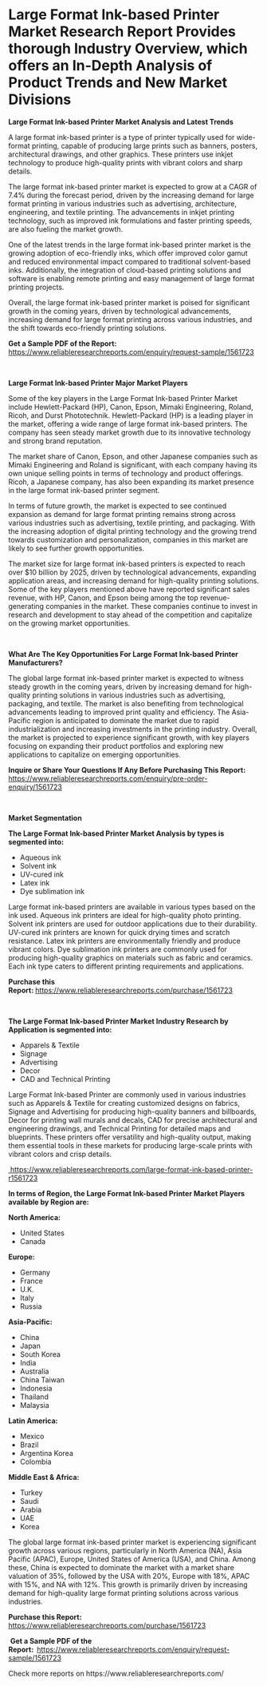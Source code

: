 <p><h1>Large Format Ink-based Printer Market Research Report Provides thorough Industry Overview, which offers an In-Depth Analysis of Product Trends and New Market Divisions</h1></p><p><strong>Large Format Ink-based Printer Market Analysis and Latest Trends</strong></p>
<p><p>A large format ink-based printer is a type of printer typically used for wide-format printing, capable of producing large prints such as banners, posters, architectural drawings, and other graphics. These printers use inkjet technology to produce high-quality prints with vibrant colors and sharp details.</p><p>The large format ink-based printer market is expected to grow at a CAGR of 7.4% during the forecast period, driven by the increasing demand for large format printing in various industries such as advertising, architecture, engineering, and textile printing. The advancements in inkjet printing technology, such as improved ink formulations and faster printing speeds, are also fueling the market growth.</p><p>One of the latest trends in the large format ink-based printer market is the growing adoption of eco-friendly inks, which offer improved color gamut and reduced environmental impact compared to traditional solvent-based inks. Additionally, the integration of cloud-based printing solutions and software is enabling remote printing and easy management of large format printing projects.</p><p>Overall, the large format ink-based printer market is poised for significant growth in the coming years, driven by technological advancements, increasing demand for large format printing across various industries, and the shift towards eco-friendly printing solutions.</p></p>
<p><strong>Get a Sample PDF of the Report:&nbsp;</strong> <a href="https://www.reliableresearchreports.com/enquiry/request-sample/1561723">https://www.reliableresearchreports.com/enquiry/request-sample/1561723</a></p>
<p>&nbsp;</p>
<p><strong>Large Format Ink-based Printer Major Market Players</strong></p>
<p><p>Some of the key players in the Large Format Ink-based Printer Market include Hewlett-Packard (HP), Canon, Epson, Mimaki Engineering, Roland, Ricoh, and Durst Phototechnik. Hewlett-Packard (HP) is a leading player in the market, offering a wide range of large format ink-based printers. The company has seen steady market growth due to its innovative technology and strong brand reputation.</p><p>The market share of Canon, Epson, and other Japanese companies such as Mimaki Engineering and Roland is significant, with each company having its own unique selling points in terms of technology and product offerings. Ricoh, a Japanese company, has also been expanding its market presence in the large format ink-based printer segment.</p><p>In terms of future growth, the market is expected to see continued expansion as demand for large format printing remains strong across various industries such as advertising, textile printing, and packaging. With the increasing adoption of digital printing technology and the growing trend towards customization and personalization, companies in this market are likely to see further growth opportunities.</p><p>The market size for large format ink-based printers is expected to reach over $10 billion by 2025, driven by technological advancements, expanding application areas, and increasing demand for high-quality printing solutions. Some of the key players mentioned above have reported significant sales revenue, with HP, Canon, and Epson being among the top revenue-generating companies in the market. These companies continue to invest in research and development to stay ahead of the competition and capitalize on the growing market opportunities.</p></p>
<p>&nbsp;</p>
<p><strong>What Are The Key Opportunities For Large Format Ink-based Printer Manufacturers?</strong></p>
<p><p>The global large format ink-based printer market is expected to witness steady growth in the coming years, driven by increasing demand for high-quality printing solutions in various industries such as advertising, packaging, and textile. The market is also benefiting from technological advancements leading to improved print quality and efficiency. The Asia-Pacific region is anticipated to dominate the market due to rapid industrialization and increasing investments in the printing industry. Overall, the market is projected to experience significant growth, with key players focusing on expanding their product portfolios and exploring new applications to capitalize on emerging opportunities.</p></p>
<p><strong>Inquire or Share Your Questions If Any Before Purchasing This Report:</strong> <a href="https://www.reliableresearchreports.com/enquiry/pre-order-enquiry/1561723">https://www.reliableresearchreports.com/enquiry/pre-order-enquiry/1561723</a></p>
<p>&nbsp;</p>
<p><strong>Market Segmentation</strong></p>
<p><strong>The Large Format Ink-based Printer Market Analysis by types is segmented into:</strong></p>
<p><ul><li>Aqueous ink</li><li>Solvent ink</li><li>UV-cured ink</li><li>Latex ink</li><li>Dye sublimation ink</li></ul></p>
<p><p>Large format ink-based printers are available in various types based on the ink used. Aqueous ink printers are ideal for high-quality photo printing. Solvent ink printers are used for outdoor applications due to their durability. UV-cured ink printers are known for quick drying times and scratch resistance. Latex ink printers are environmentally friendly and produce vibrant colors. Dye sublimation ink printers are commonly used for producing high-quality graphics on materials such as fabric and ceramics. Each ink type caters to different printing requirements and applications.</p></p>
<p><strong>Purchase this Report:&nbsp;</strong><a href="https://www.reliableresearchreports.com/purchase/1561723">https://www.reliableresearchreports.com/purchase/1561723</a></p>
<p>&nbsp;</p>
<p><strong>The Large Format Ink-based Printer Market Industry Research by Application is segmented into:</strong></p>
<p><ul><li>Apparels & Textile</li><li>Signage</li><li>Advertising</li><li>Decor</li><li>CAD and Technical Printing</li></ul></p>
<p><p>Large Format Ink-based Printer are commonly used in various industries such as Apparels & Textile for creating customized designs on fabrics, Signage and Advertising for producing high-quality banners and billboards, Decor for printing wall murals and decals, CAD for precise architectural and engineering drawings, and Technical Printing for detailed maps and blueprints. These printers offer versatility and high-quality output, making them essential tools in these markets for producing large-scale prints with vibrant colors and crisp details.</p></p>
<p><a href="https://www.reliableresearchreports.com/large-format-ink-based-printer-r1561723">&nbsp;https://www.reliableresearchreports.com/large-format-ink-based-printer-r1561723</a></p>
<p><strong>In terms of Region, the Large Format Ink-based Printer Market Players available by Region are:</strong></p>
<p>
    <p> <strong> North America: </strong>
        <ul>
            <li>United States</li>
            <li>Canada</li>
        </ul>
        </p> 
    <p> <strong> Europe: </strong>
        <ul>
            <li>Germany</li>
            <li>France</li>
            <li>U.K.</li>
            <li>Italy</li>
            <li>Russia</li>
        </ul>
        </p> 
    <p> <strong> Asia-Pacific: </strong>
        <ul>
            <li>China</li>
            <li>Japan</li>
            <li>South Korea</li>
            <li>India</li>
            <li>Australia</li>
            <li>China Taiwan</li>
            <li>Indonesia</li>
            <li>Thailand</li>
            <li>Malaysia</li>
        </ul>
        </p> 
    <p> <strong> Latin America: </strong>
        <ul>
            <li>Mexico</li>
            <li>Brazil</li>
            <li>Argentina Korea</li>
            <li>Colombia</li>
        </ul>
        </p> 
    <p> <strong> Middle East & Africa: </strong>
        <ul>
            <li>Turkey</li>
            <li>Saudi</li>
            <li>Arabia</li>
            <li>UAE</li>
            <li>Korea</li>
        </ul>
    </p>
    </p>
<p><p>The global large format ink-based printer market is experiencing significant growth across various regions, particularly in North America (NA), Asia Pacific (APAC), Europe, United States of America (USA), and China. Among these, China is expected to dominate the market with a market share valuation of 35%, followed by the USA with 20%, Europe with 18%, APAC with 15%, and NA with 12%. This growth is primarily driven by increasing demand for high-quality large format printing solutions across various industries.</p></p>
<p><strong>Purchase this Report: </strong><a href="https://www.reliableresearchreports.com/purchase/1561723">https://www.reliableresearchreports.com/purchase/1561723</a></p>
<p>&nbsp;<strong>Get a Sample PDF of the Report:&nbsp;&nbsp;</strong><a href="https://www.reliableresearchreports.com/enquiry/request-sample/1561723">https://www.reliableresearchreports.com/enquiry/request-sample/1561723</a></p>
<p><strong></strong></p>
<p>Check more reports on https://www.reliableresearchreports.com/</p>